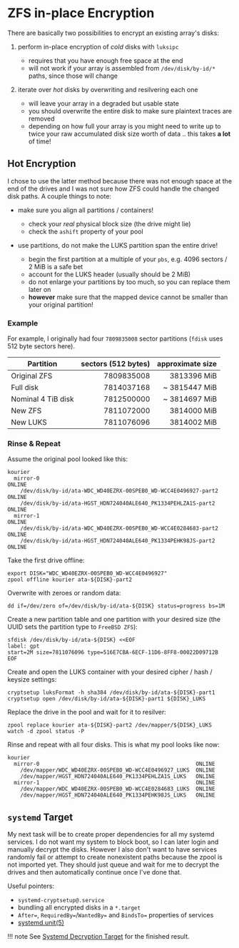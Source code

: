 # ZFS in-place Encryption

There are basically two possibilities to encrypt an existing array's disks:

1. perform in-place encryption of _cold_ disks with `luksipc`
    - requires that you have enough free space at the end
    - will not work if your array is assembled from `/dev/disk/by-id/*` paths, since those will
      change

2. iterate over _hot_ disks by overwriting and resilvering each one
    - will leave your array in a degraded but usable state
    - you should overwrite the entire disk to make sure plaintext traces are removed
    - depending on how full your array is you might need to write up to twice your raw accumulated
      disk size worth of data .. this takes **a lot** of time!

## Hot Encryption

I chose to use the latter method because there was not enough space at the end of the drives and I
was not sure how ZFS could handle the changed disk paths. A couple things to note:

- make sure you align all partitions / containers!
    - check your _real_ physical block size (the drive might lie)
    - check the `ashift` property of your pool

- use partitions, do not make the LUKS partition span the entire drive!
    - begin the first partition at a multiple of your `pbs`, e.g. 4096 sectors / 2 MiB is a safe bet
    - account for the LUKS header (usually should be 2 MiB)
    - do not enlarge your partitions by too much, so you can replace them later on
    - **however** make sure that the mapped device cannot be smaller than your original partition!

### Example

For example, I originally had four `7809835008` sector partitions (`fdisk` uses 512 byte sectors
here).

| Partition          | sectors (512 bytes) | approximate size |
| -------------------| ------------------: | ---------------: |
| Original ZFS       |          7809835008 |      3813396 MiB |
| Full disk          |          7814037168 |    ~ 3815447 MiB |
| Nominal 4 TiB disk |          7812500000 |    ~ 3814697 MiB |
| New ZFS            |          7811072000 |      3814000 MiB |
| New LUKS           |          7811076096 |      3814002 MiB |

### Rinse & Repeat

Assume the original pool looked like this:

    kourier
      mirror-0                                                          ONLINE
        /dev/disk/by-id/ata-WDC_WD40EZRX-00SPEB0_WD-WCC4E0496927-part2  ONLINE
        /dev/disk/by-id/ata-HGST_HDN724040ALE640_PK1334PEHLZA1S-part2   ONLINE
      mirror-1                                                          ONLINE
        /dev/disk/by-id/ata-WDC_WD40EZRX-00SPEB0_WD-WCC4E0284683-part2  ONLINE
        /dev/disk/by-id/ata-HGST_HDN724040ALE640_PK1334PEHK98JS-part2   ONLINE

Take the first drive offline:

    export DISK="WDC_WD40EZRX-00SPEB0_WD-WCC4E0496927"
    zpool offline kourier ata-${DISK}-part2

Overwrite with zeroes or random data:

    dd if=/dev/zero of=/dev/disk/by-id/ata-${DISK} status=progress bs=1M

Create a new partition table and one partition with your desired size (the UUID sets the partition
type to `FreeBSD ZFS`):

    sfdisk /dev/disk/by-id/ata-${DISK} <<EOF
    label: gpt
    start=2M size=7811076096 type=516E7CBA-6ECF-11D6-8FF8-00022D09712B
    EOF

Create and open the LUKS container with your desired cipher / hash / keysize settings:

    cryptsetup luksFormat -h sha384 /dev/disk/by-id/ata-${DISK}-part1
    cryptsetup open /dev/disk/by-id/ata-${DISK}-part1 ${DISK}_LUKS

Replace the drive in the pool and wait for it to resilver:

    zpool replace kourier ata-${DISK}-part2 /dev/mapper/${DISK}_LUKS
    watch -d zpool status -P

Rinse and repeat with all four disks. This is what my pool looks like now:

    kourier
      mirror-0                                                 ONLINE
        /dev/mapper/WDC_WD40EZRX-00SPEB0_WD-WCC4E0496927_LUKS  ONLINE
        /dev/mapper/HGST_HDN724040ALE640_PK1334PEHLZA1S_LUKS   ONLINE
      mirror-1                                                 ONLINE
        /dev/mapper/WDC_WD40EZRX-00SPEB0_WD-WCC4E0284683_LUKS  ONLINE
        /dev/mapper/HGST_HDN724040ALE640_PK1334PEHK98JS_LUKS   ONLINE

## `systemd` Target

My next task will be to create proper dependencies for all my systemd services. I do not want my
system to block boot, so I can later login and manually decrypt the disks. However I also don't want
to have services randomly fail or attempt to create nonexistent paths because the zpool is not
imported yet. They should just queue and wait for me to decrypt the drives and then automatically
continue once I've done that.

Useful pointers:

- `systemd-cryptsetup@.service`
- bundling all encrypted disks in a `*.target`
- `After=`, `RequiredBy=`/`WantedBy=` and `BindsTo=` properties of services
- [systemd.unit(5)](https://www.freedesktop.org/software/systemd/man/systemd.unit.html)

!!! note
    See [Systemd Decryption Target](systemd-decryption-target.md) for the finished result.
